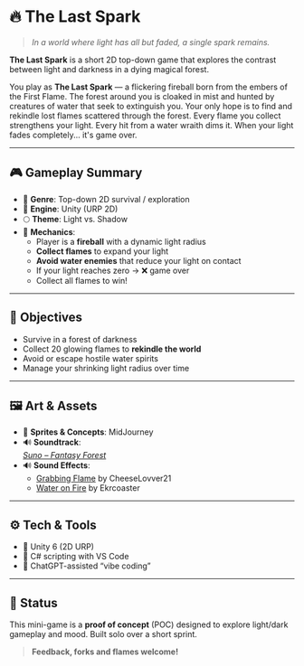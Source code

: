 # 🔥 The Last Spark

> *In a world where light has all but faded, a single spark remains.*

**The Last Spark** is a short 2D top-down game that explores the contrast between light and darkness in a dying magical forest.

You play as **The Last Spark** — a flickering fireball born from the embers of the First Flame. The forest around you is cloaked in mist and hunted by creatures of water that seek to extinguish you. Your only hope is to find and rekindle lost flames scattered through the forest. Every flame you collect strengthens your light. Every hit from a water wraith dims it. When your light fades completely... it's game over.

---

## 🎮 Gameplay Summary

- 🔦 **Genre**: Top-down 2D survival / exploration  
- 🧱 **Engine**: Unity (URP 2D)  
- 🌕 **Theme**: Light vs. Shadow  
- 🧨 **Mechanics**:
  - Player is a **fireball** with a dynamic light radius
  - **Collect flames** to expand your light
  - **Avoid water enemies** that reduce your light on contact
  - If your light reaches zero → ❌ game over
  - Collect all flames to win!

---

## 🎯 Objectives

- Survive in a forest of darkness  
- Collect 20 glowing flames to **rekindle the world**  
- Avoid or escape hostile water spirits  
- Manage your shrinking light radius over time

---

## 🖼️ Art & Assets

- 🔹 **Sprites & Concepts**: MidJourney
- 🔊 **Soundtrack**:  
  *[Suno – Fantasy Forest](https://suno.com/song/f079d071-aa8c-4592-a2dd-f75e2342ee89)*
- 🔊 **Sound Effects**:  
  - [Grabbing Flame](https://freesound.org/people/CheeseLovver21/sounds/772661/) by CheeseLovver21  
  - [Water on Fire](https://freesound.org/people/Ekrcoaster/sounds/666289/) by Ekrcoaster

---

## ⚙️ Tech & Tools

- 🔹 Unity 6 (2D URP)
- 🔹 C# scripting with VS Code
- 🔹 ChatGPT-assisted “vibe coding”

---

## 🚀 Status

This mini-game is a **proof of concept** (POC) designed to explore light/dark gameplay and mood. Built solo over a short sprint.

> **Feedback, forks and flames welcome!**
